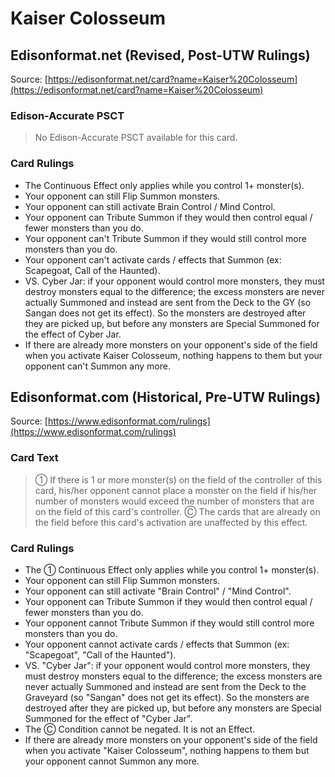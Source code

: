 # Kaiser Colosseum

## Edisonformat.net (Revised, Post-UTW Rulings)

Source: [https://edisonformat.net/card?name=Kaiser%20Colosseum](https://edisonformat.net/card?name=Kaiser%20Colosseum)

### Edison-Accurate PSCT

> No Edison-Accurate PSCT available for this card.

### Card Rulings

*   The Continuous Effect only applies while you control 1+ monster(s).
*   Your opponent can still Flip Summon monsters.
*   Your opponent can still activate Brain Control / Mind Control.
*   Your opponent can Tribute Summon if they would then control equal / fewer monsters than you do.
*   Your opponent can't Tribute Summon if they would still control more monsters than you do.
*   Your opponent can't activate cards / effects that Summon (ex: Scapegoat, Call of the Haunted).
*   VS. Cyber Jar: if your opponent would control more monsters, they must destroy monsters equal to the difference; the excess monsters are never actually Summoned and instead are sent from the Deck to the GY (so Sangan does not get its effect). So the monsters are destroyed after they are picked up, but before any monsters are Special Summoned for the effect of Cyber Jar.
*   If there are already more monsters on your opponent's side of the field when you activate Kaiser Colosseum, nothing happens to them but your opponent can't Summon any more.


## Edisonformat.com (Historical, Pre-UTW Rulings)

Source: [https://www.edisonformat.com/rulings](https://www.edisonformat.com/rulings)

### Card Text

> ① If there is 1 or more monster(s) on the field of the controller of this card, his/her opponent cannot place a monster on the field if his/her number of monsters would exceed the number of monsters that are on the field of this card's controller. Ⓒ The cards that are already on the field before this card's activation are unaffected by this effect.

### Card Rulings

*   The ① Continuous Effect only applies while you control 1+ monster(s).
*   Your opponent can still Flip Summon monsters.
*   Your opponent can still activate "Brain Control" / "Mind Control".
*   Your opponent can Tribute Summon if they would then control equal / fewer monsters than you do.
*   Your opponent cannot Tribute Summon if they would still control more monsters than you do.
*   Your opponent cannot activate cards / effects that Summon (ex: "Scapegoat", "Call of the Haunted").
*   VS. "Cyber Jar": if your opponent would control more monsters, they must destroy monsters equal to the difference; the excess monsters are never actually Summoned and instead are sent from the Deck to the Graveyard (so "Sangan" does not get its effect). So the monsters are destroyed after they are picked up, but before any monsters are Special Summoned for the effect of "Cyber Jar".
*   The Ⓒ Condition cannot be negated. It is not an Effect.
*   If there are already more monsters on your opponent's side of the field when you activate "Kaiser Colosseum", nothing happens to them but your opponent cannot Summon any more.


